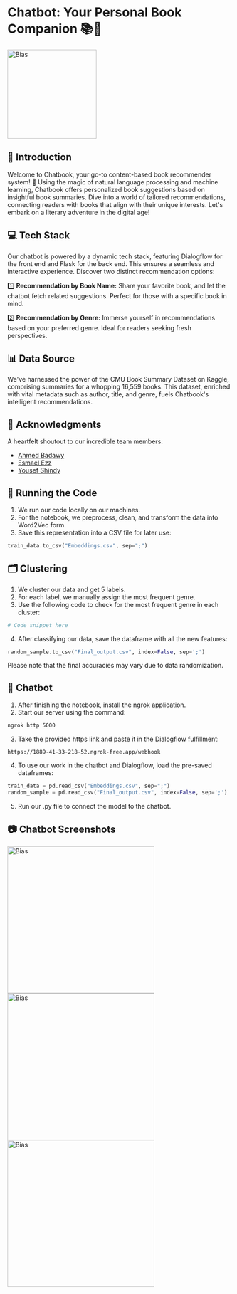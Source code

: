 # Chatbot: Your Personal Book Companion 📚🤖

<img src="https://github.com/AnasElbattra/Book-Recommendation-ChatBot/assets/75434006/2914dbe4-3824-4e91-a19a-97555d2945a8" alt="Bias" width="200"/>

## 🚀 Introduction

Welcome to Chatbook, your go-to content-based book recommender system! 🌟 Using the magic of natural language processing and machine learning, Chatbook offers personalized book suggestions based on insightful book summaries. Dive into a world of tailored recommendations, connecting readers with books that align with their unique interests. Let's embark on a literary adventure in the digital age!

## 💻 Tech Stack

Our chatbot is powered by a dynamic tech stack, featuring Dialogflow for the front end and Flask for the back end. This ensures a seamless and interactive experience. Discover two distinct recommendation options:

1️⃣ **Recommendation by Book Name:** Share your favorite book, and let the chatbot fetch related suggestions. Perfect for those with a specific book in mind.

2️⃣ **Recommendation by Genre:** Immerse yourself in recommendations based on your preferred genre. Ideal for readers seeking fresh perspectives.

## 📊 Data Source

We've harnessed the power of the CMU Book Summary Dataset on Kaggle, comprising summaries for a whopping 16,559 books. This dataset, enriched with vital metadata such as author, title, and genre, fuels Chatbook's intelligent recommendations.

## 🙌 Acknowledgments

A heartfelt shoutout to our incredible team members:

- [Ahmed Badawy](https://github.com/ahmedbadawy11)
- [Esmael Ezz](https://github.com/EsmaelEzz74)
- [Yousef Shindy](https://github.com/yousefshindy)

## 🏃 Running the Code

1. We run our code locally on our machines.
2. For the notebook, we preprocess, clean, and transform the data into Word2Vec form.
3. Save this representation into a CSV file for later use:

```python
train_data.to_csv("Embeddings.csv", sep=";")
```

## 🗂️ Clustering

1. We cluster our data and get 5 labels.
2. For each label, we manually assign the most frequent genre.
3. Use the following code to check for the most frequent genre in each cluster:

```python
# Code snippet here
```

4. After classifying our data, save the dataframe with all the new features:

```python
random_sample.to_csv("Final_output.csv", index=False, sep=';')
```

Please note that the final accuracies may vary due to data randomization.

## 🤖 Chatbot

1. After finishing the notebook, install the ngrok application.
2. Start our server using the command:

```bash
ngrok http 5000
```

3. Take the provided https link and paste it in the Dialogflow fulfillment:

```
https://1889-41-33-218-52.ngrok-free.app/webhook
```

4. To use our work in the chatbot and Dialogflow, load the pre-saved dataframes:

```python
train_data = pd.read_csv("Embeddings.csv", sep=";")
random_sample = pd.read_csv("Final_output.csv", index=False, sep=';')
```

5. Run our .py file to connect the model to the chatbot.

## 📷 Chatbot Screenshots

<img src="https://github.com/AnasElbattra/Book-Recommendation-ChatBot/assets/75434006/10ce96f1-ab2d-417b-a597-f22d762d9b7f" alt="Bias" width="330"/>
<img src="https://github.com/AnasElbattra/Book-Recommendation-ChatBot/assets/75434006/d260ad41-d32a-48d5-b011-59a86e64d66a" alt="Bias" width="330"/>
<img src="https://github.com/AnasElbattra/Book-Recommendation-ChatBot/assets/75434006/f6d5d6cf-8608-44c5-ab4f-4b55c12806e7" alt="Bias" width="330"/>
